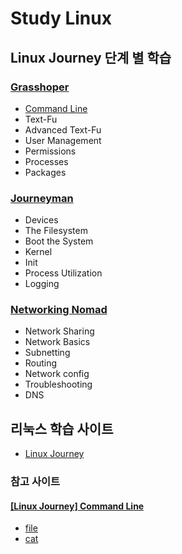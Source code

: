 # Study Linux
## Linux Journey 단계 별 학습
### [Grasshoper](https://github.com/KangBokyeong/Study_Linux/tree/master/Grasshoper)
- [Command Line](https://github.com/KangBokyeong/Study_Linux/blob/master/Grasshoper/%5BLinux%20Journey%5D%20Command%20Line.md)
- Text-Fu
- Advanced Text-Fu
- User Management
- Permissions
- Processes
- Packages

### [Journeyman](https://github.com/KangBokyeong/Study_Linux/tree/master/Journeyman)
- Devices
- The Filesystem
- Boot the System
- Kernel
- Init
- Process Utilization
- Logging

### [Networking Nomad]()
- Network Sharing
- Network Basics
- Subnetting
- Routing
- Network config
- Troubleshooting
- DNS

## 리눅스 학습 사이트
- [Linux Journey](https://linuxjourney.com/)
### 참고 사이트
#### [[Linux Journey] Command Line](https://github.com/KangBokyeong/Study_Linux/blob/master/Grasshoper/%5BLinux%20Journey%5D%20Command%20Line.md)
- [file](https://korbillgates.tistory.com/161)
- [cat](http://www.incodom.kr/Linux/%EA%B8%B0%EB%B3%B8%EB%AA%85%EB%A0%B9%EC%96%B4/cat)
